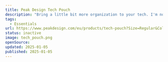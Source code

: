 ```yaml
---
title: Peak Design Tech Pouch
description: "Bring a little bit more organization to your tech. I'm not using it at the moment as I heavily reduced what I bring with me. But might become more relevant again."
tags:
  - Essentials
url: https://www.peakdesign.com/eu/products/tech-pouch?Size=Regular&Color=Black
status: inactive
image: tech_pouch.png
openSource:
updated: 2025-01-05
published: 2025-01-05
---
```

